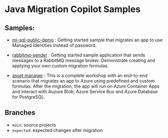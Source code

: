 # Java Migration Copilot Samples

## Samples:

- [mi-sql-public-demo](https://github.com/Azure-Samples/java-migration-copilot-samples/tree/main/mi-sql-public-demo) : Getting started sample that migrates an app to use Managed Identities instead of password.

- [rabbitmq-sender](https://github.com/Azure-Samples/java-migration-copilot-samples/tree/main/rabbitmq-sender) : Getting started sample application that sends messages to a RabbitMQ message broker. Demonstrate creating and applying your own custom migration formulas.

- [asset manager](https://github.com/Azure-Samples/java-migration-copilot-samples/tree/main/asset-manager) : This is a complete workshop with an end-to-end scenario that migrates an app to Azure using predefined and custom formulas. After the migration, the app will run on Azure Container Apps and interact with Auzure Blob, Azure Service Bus and Azure Database for PostgreSQL.
## Branches

* `main`: source projects
* `expected`: expected changes after migration
